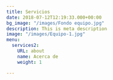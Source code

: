 ```yaml
---
title: Servicios
date: 2018-07-12T12:19:33.000+00:00
bg_image: "/images/Fondo equipo.jpg"
description: This is meta description
image: "/images/Equipo-1.jpg"
menu:
  services2:
    URL: about
    name: Acerca de
    weight: 1

---
```

